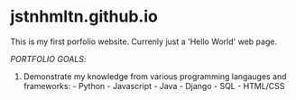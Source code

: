 # jstnhmltn.github.io

This is my first porfolio website.  Currenly just a 'Hello World' web page.  

*PORTFOLIO GOALS*:
  1. Demonstrate my knowledge from various programming langauges and frameworks:
    - Python
    - Javascript
    - Java
    - Django
    - SQL
    - HTML/CSS
  
